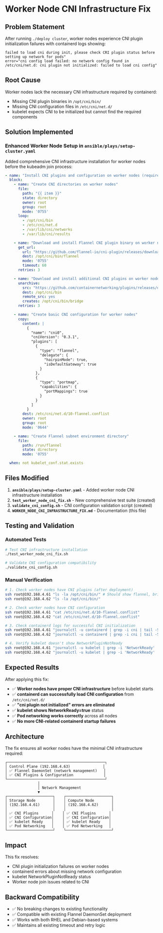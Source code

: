 # Worker Node CNI Infrastructure Fix

## Problem Statement

After running `./deploy cluster`, worker nodes experience CNI plugin initialization failures with containerd logs showing:

```
failed to load cni during init, please check CRI plugin status before setting up network for pods" 
error="cni config load failed: no network config found in /etc/cni/net.d: cni plugin not initialized: failed to load cni config"
```

## Root Cause

Worker nodes lack the necessary CNI infrastructure required by containerd:
- Missing CNI plugin binaries in `/opt/cni/bin/`
- Missing CNI configuration files in `/etc/cni/net.d/`
- kubelet expects CNI to be initialized but cannot find the required components

## Solution Implemented

### Enhanced Worker Node Setup in `ansible/plays/setup-cluster.yaml`

Added comprehensive CNI infrastructure installation for worker nodes before the kubeadm join process:

```yaml
- name: "Install CNI plugins and configuration on worker nodes (required for kubelet)"
  block:
    - name: "Create CNI directories on worker nodes"
      file:
        path: "{{ item }}"
        state: directory
        owner: root
        group: root
        mode: '0755'
      loop:
        - /opt/cni/bin
        - /etc/cni/net.d
        - /var/lib/cni/networks
        - /var/lib/cni/results

    - name: "Download and install Flannel CNI plugin binary on worker nodes"
      get_url:
        url: "https://github.com/flannel-io/cni-plugin/releases/download/v1.7.1/flannel-amd64"
        dest: /opt/cni/bin/flannel
        mode: '0755'
        timeout: 60
      retries: 3

    - name: "Download and install additional CNI plugins on worker nodes"
      unarchive:
        src: "https://github.com/containernetworking/plugins/releases/download/v1.3.0/cni-plugins-linux-amd64-v1.3.0.tgz"
        dest: /opt/cni/bin
        remote_src: yes
        creates: /opt/cni/bin/bridge
      retries: 3

    - name: "Create basic CNI configuration for worker nodes"
      copy:
        content: |
          {
            "name": "cni0",
            "cniVersion": "0.3.1",
            "plugins": [
              {
                "type": "flannel",
                "delegate": {
                  "hairpinMode": true,
                  "isDefaultGateway": true
                }
              },
              {
                "type": "portmap",
                "capabilities": {
                  "portMappings": true
                }
              }
            ]
          }
        dest: /etc/cni/net.d/10-flannel.conflist
        owner: root
        group: root
        mode: '0644'

    - name: "Create Flannel subnet environment directory"
      file:
        path: /run/flannel
        state: directory
        mode: '0755'

  when: not kubelet_conf.stat.exists
```

## Files Modified

1. **`ansible/plays/setup-cluster.yaml`** - Added worker node CNI infrastructure installation
2. **`test_worker_node_cni_fix.sh`** - New comprehensive test suite (created)
3. **`validate_cni_config.sh`** - CNI configuration validation script (created)
4. **`WORKER_NODE_CNI_INFRASTRUCTURE_FIX.md`** - Documentation (this file)

## Testing and Validation

### Automated Tests

```bash
# Test CNI infrastructure installation
./test_worker_node_cni_fix.sh

# Validate CNI configuration compatibility
./validate_cni_config.sh
```

### Manual Verification

```bash
# 1. Check worker nodes have CNI plugins (after deployment)
ssh root@192.168.4.61 "ls -la /opt/cni/bin/" # Should show flannel, bridge, portmap
ssh root@192.168.4.62 "ls -la /opt/cni/bin/"

# 2. Check worker nodes have CNI configuration
ssh root@192.168.4.61 "cat /etc/cni/net.d/10-flannel.conflist"
ssh root@192.168.4.62 "cat /etc/cni/net.d/10-flannel.conflist"

# 3. Check containerd logs for successful CNI initialization
ssh root@192.168.4.61 "journalctl -u containerd | grep -i cni | tail -5"
ssh root@192.168.4.62 "journalctl -u containerd | grep -i cni | tail -5"

# 4. Verify kubelet doesn't show NetworkPluginNotReady
ssh root@192.168.4.61 "journalctl -u kubelet | grep -i 'NetworkReady' | tail -5"
ssh root@192.168.4.62 "journalctl -u kubelet | grep -i 'NetworkReady' | tail -5"
```

## Expected Results

After applying this fix:

- ✅ **Worker nodes have proper CNI infrastructure** before kubelet starts
- ✅ **containerd can successfully load CNI configuration** from `/etc/cni/net.d/`
- ✅ **"cni plugin not initialized" errors are eliminated**
- ✅ **kubelet shows NetworkReady=true** status
- ✅ **Pod networking works correctly** across all nodes
- ✅ **No more CNI-related containerd startup failures**

## Architecture

The fix ensures all worker nodes have the minimal CNI infrastructure required:

```
┌─────────────────────────────────────────────┐
│ Control Plane (192.168.4.63)               │
│ ✅ Flannel DaemonSet (network management)   │
│ ✅ CNI Plugins & Configuration              │
└─────────────────────────────────────────────┘
               │
               │ Network Management
               ▼
┌─────────────────────┐    ┌─────────────────────┐
│ Storage Node        │    │ Compute Node        │
│ (192.168.4.61)      │    │ (192.168.4.62)      │
│                     │    │                     │
│ ✅ CNI Plugins      │    │ ✅ CNI Plugins      │
│ ✅ CNI Configuration│    │ ✅ CNI Configuration│
│ ✅ kubelet Ready    │    │ ✅ kubelet Ready    │
│ ✅ Pod Networking   │    │ ✅ Pod Networking   │
└─────────────────────┘    └─────────────────────┘
```

## Impact

This fix resolves:
- CNI plugin initialization failures on worker nodes
- containerd errors about missing network configuration
- kubelet NetworkPluginNotReady status
- Worker node join issues related to CNI

## Backward Compatibility

- ✅ No breaking changes to existing functionality
- ✅ Compatible with existing Flannel DaemonSet deployment
- ✅ Works with both RHEL and Debian-based systems
- ✅ Maintains all existing timeout and retry logic